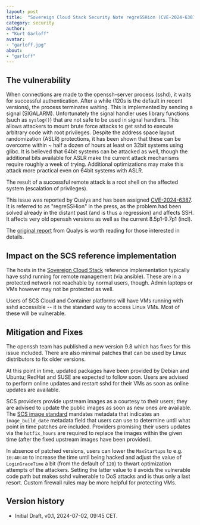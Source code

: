 ```yaml
---
layout: post
title:  "Sovereign Cloud Stack Security Note regreSSHion (CVE-2024-6387)"
category: security
author:
- "Kurt Garloff"
avatar:
- "garloff.jpg"
about:
- "garloff"
---
```


## The vulnerability

When connections are made to the openssh-server process (sshd),
it waits for successful authentication. After a while (120s is
the default in recent versions), the process terminates waiting.
This is implemented by sending a signal (SIGALARM). Unfortunately
the signal handler uses library functions (such as `syslog()`) that
are not safe to be used in signal handlers. This allows attackers
to mount brute force attacks to get sshd to execute arbitrary code
with root privileges.
Despite the address space layout randomization (ASLR) protections,
it has been shown that these can be overcome within ~ half a dozen
of hours at least on 32bit systems using glibc. It is believed that
64bit systems can be attacked as well, though the additional
bits available for ASLR make the current attack mechanisms require
roughly a week of trying. Additional optimizations may make this
attack more practical even on 64bit systems with ASLR. 

The result of a successful remote attack is
a root shell on the affected system (escalation of privileges).

This issue was reported by Qualys and has been assigned
[CVE-2024-6387](https://www.cve.org/CVERecord?id=CVE-2024-6387).
It is referred to as "regreSSHion" in the press, as the problem
had been solved already in the distant past (and is thus a regression)
and affects SSH.
It affects very old openssh versions as well as the current
8.5p1-9.7p1 (incl).

The [original report](https://blog.qualys.com/vulnerabilities-threat-research/2024/07/01/regresshion-remote-unauthenticated-code-execution-vulnerability-in-openssh-server)
from Qualys is worth reading for those interested in details.

## Impact on the SCS reference implementation

The hosts in the [Sovereign Cloud Stack](https://scs.community/)
reference implementation typically have sshd running for
remote management (via ansible). These are in a protected
network not reachable by normal users, though.
Admin laptops or VMs however may not be protected as well.

Users of SCS Cloud and Container platforms will have VMs running
with sshd accessible -- it is the standard way to access Linux VMs.
Most of these will be vulnerable.

## Mitigation and Fixes

The openssh team has published a new version 9.8 which has fixes for this
issue included. There are also minimal patches that can be used by Linux
distributors to fix older versions.

At this point in time, updated packages have been provided by Debian and
Ubuntu; RedHat and SUSE are expected to follow soon.
Users are advised to perform online updates and restart sshd for their VMs
as soon as online updates are available.

SCS providers provide upstream images as a courtesy to their users; they
are advised to update the public images as soon as new ones are available.
The [SCS image standard](https://docs.scs.community/standards/scs-0102-v1-image-metadata#image-build-info)
mandates metadata that indicates an `image_build_date` metadata field that
users can use to determine until what point in time patches are included.
Providers promising their users updates via the `hotfix_hours` are required
to replace the images within the given time (after the fixed upstream images
have been provided).

In absence of patched versions, users can lower the `MaxStartups` to e.g.
`10:40:40` to increase the time until being hacked and adjust the value
of `LoginGraceTime` a bit (from the default of `120`) to thwart optimization
attempts of the attackers. Setting the latter value to `0` avoids the
vulnerable code path but makes sshd vulnerable to DoS attacks and is
thus only a last resort. Custom firewall rules may be more helpful for
protecting VMs.

## Version history

* Initial Draft, v0.1, 2024-07-02, 09:45 CET.
